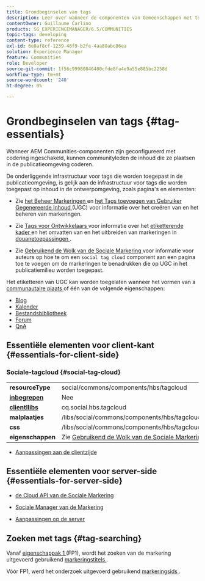 ```yaml
---
title: Grondbeginselen van tags
description: Leer over wanneer de componenten van Gemeenschappen met toegelaten etiketteren worden gevormd, kunnen de communautaire leden inhoud etiketteren die zij in publicatiemilieu posten.
contentOwner: Guillaume Carlino
products: SG_EXPERIENCEMANAGER/6.5/COMMUNITIES
topic-tags: developing
content-type: reference
exl-id: 6e8af8cf-1239-46f9-b2fe-4aa80abc86ea
solution: Experience Manager
feature: Communities
role: Developer
source-git-commit: 1f56c99980846400cfde8fa4e9a55e885bc2258d
workflow-type: tm+mt
source-wordcount: '240'
ht-degree: 0%

---
```


# Grondbeginselen van tags {#tag-essentials}

Wanneer AEM Communities-componenten zijn geconfigureerd met codering ingeschakeld, kunnen communityleden de inhoud die ze plaatsen in de publicatieomgeving coderen.

De onderliggende infrastructuur voor tags die worden toegepast in de publicatieomgeving, is gelijk aan de infrastructuur voor tags die worden toegepast op inhoud in de ontwerpomgeving, zoals pagina&#39;s en elementen:

* Zie [ het Beheer Markeringen ](../../help/sites-administering/tags.md) en [ het Tags toevoegen van Gebruiker Gegenereerde Inhoud ](tag-ugc.md) (UGC) voor informatie over het creëren van en het beheren van markeringen.

* Zie [ Tags voor Ontwikkelaars ](../../help/sites-developing/tags.md) voor informatie over het [ etiketterende kader ](../../help/sites-developing/framework.md) en het omvatten van en het uitbreiden van markeringen in [ douanetoepassingen ](../../help/sites-developing/building.md).

* Zie [ Gebruikend de Wolk van de Sociale Markering ](tagcloud.md) voor informatie voor auteurs op hoe te om een `social tag cloud` component aan een pagina toe te voegen om de markeringen te benadrukken die op UGC in het publicatiemilieu worden toegepast.

Het etiketteren van UGC kan worden toegelaten wanneer het vormen van a [ communautaire plaats ](sites-console.md#tagging) of één van de volgende eigenschappen:

* [Blog](blog-feature.md)
* [Kalender](calendar.md)
* [Bestandsbibliotheek](file-library.md)
* [Forum](forum.md)
* [QnA](working-with-qna.md)

## Essentiële elementen voor client-kant {#essentials-for-client-side}

### Sociale-tagcloud {#social-tag-cloud}

<table>
 <tbody>
  <tr>
   <td> <strong> resourceType </strong></td>
   <td>social/commons/components/hbs/tagcloud</td>
  </tr>
  <tr>
   <td> <a href="scf.md#add-or-include-a-communities-component"><strong> inbegrepen </strong></a></td>
   <td>Nee</td>
  </tr>
  <tr>
   <td> <a href="clientlibs.md"><strong> clientllibs </strong></a></td>
   <td>cq.social.hbs.tagcloud</td>
  </tr>
  <tr>
   <td> <strong> malplaatjes </strong></td>
   <td> /libs/social/commons/components/hbs/tagcloud/tagcloud.hbs<br /> </td>
  </tr>
  <tr>
   <td> <strong> css </strong></td>
   <td> /libs/social/commons/components/hbs/tagcloud/clientlibs/tagcloud.css</td>
  </tr>
  <tr>
   <td><strong>eigenschappen</strong></td>
   <td>Zie <a href="tagcloud.md"> Gebruikend de Wolk van de Sociale Markering </a></td>
  </tr>
 </tbody>
</table>

* [Aanpassingen aan de clientzijde](client-customize.md)

## Essentiële elementen voor server-side {#essentials-for-server-side}

* [ de Cloud API van de Sociale Markering ](https://developer.adobe.com/experience-manager/reference-materials/6-5/javadoc/com/adobe/cq/social/commons/tagcloud/api/package-summary.html)

* [ Sociale Manager van de Markering ](https://developer.adobe.com/experience-manager/reference-materials/6-5/javadoc/com/adobe/cq/social/commons/tagging/package-summary.html)

* [Aanpassingen op de server](server-customize.md)

## Zoeken met tags {#tag-searching}

Vanaf [ eigenschappak 1 ](deploy-communities.md#latestfeaturepack) (FP1), wordt het zoeken van de markering uitgevoerd gebruikend [ markeringstitels ](../../help/sites-developing/framework.md#tag-characteristics).

Vóór FP1, werd het onderzoek uitgevoerd gebruikend [ markeringsids ](../../help/sites-developing/framework.md#tagid).
